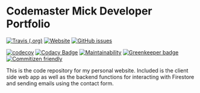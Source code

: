 # Codemaster Mick Developer Portfolio

[![Travis (.org)](https://img.shields.io/travis/codemastermick/devPortfolio)](https://travis-ci.org/codemastermick/devPortfolio)
[![Website](https://img.shields.io/website/http/codemastermick.web.app?down_color=red&down_message=offline&up_message=up)](https://codemastermick.web.app)
[![GitHub issues](https://img.shields.io/github/issues/codemastermick/devPortfolio)](https://github.com/codemastermick/devPortfolio/issues)

[![codecov](https://codecov.io/gh/codemastermick/devPortfolio/branch/master/graph/badge.svg)](https://codecov.io/gh/codemastermick/devPortfolio)
[![Codacy Badge](https://api.codacy.com/project/badge/Grade/39ce673c473c432fbc9f0d4c7943e397)](https://www.codacy.com/app/codemastermick/devPortfolio?utm_source=github.com&amp;utm_medium=referral&amp;utm_content=codemastermick/devPortfolio&amp;utm_campaign=Badge_Grade)
[![Maintainability](https://api.codeclimate.com/v1/badges/d17298f06631349f0f8c/maintainability)](https://codeclimate.com/github/codemastermick/devPortfolio/maintainability)
[![Greenkeeper badge](https://badges.greenkeeper.io/codemastermick/devPortfolio.svg)](https://greenkeeper.io/)
[![Commitizen friendly](https://img.shields.io/badge/commitizen-friendly-brightgreen.svg)](http://commitizen.github.io/cz-cli/)

This is the code repository for my personal website. Included is the client side web app as well as the backend functions for interacting with Firestore and sending emails using the contact form.
